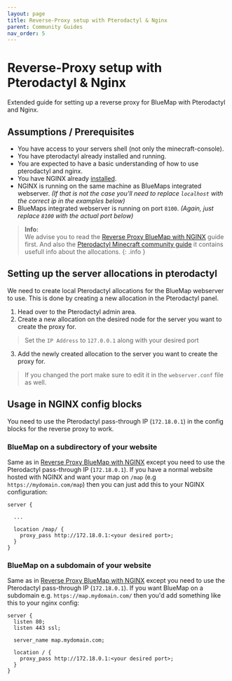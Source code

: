 ```yaml
---
layout: page
title: Reverse-Proxy setup with Pterodactyl & Nginx
parent: Community Guides
nav_order: 5
---
```


# Reverse-Proxy setup with Pterodactyl & Nginx

Extended guide for setting up a reverse proxy for BlueMap with Pterodactyl and Nginx.

## Assumptions / Prerequisites
- You have access to your servers shell (not only the minecraft-console).
- You have pterodactyl already installed and running.
- You are expected to have a basic understanding of how to use pterodactyl and nginx.
- You have NGINX already 
  [installed](https://docs.nginx.com/nginx/admin-guide/installing-nginx/installing-nginx-open-source/).
- NGINX is running on the same machine as BlueMaps integrated webserver. *(If that is not the case you'll need to 
  replace `localhost` with the correct ip in the examples below)*
- BlueMaps integrated webserver is running on port `8100`. *(Again, just replace `8100` with the actual port below)* 

> **Info:**<br>
> We advise you to read the [Reverse Proxy BlueMap with NGINX](https://bluemap.bluecolored.de/wiki/webserver/NginxProxy.html) guide first.
> And also the [Pterodactyl Minecraft community guide](https://pterodactyl.io/community/games/minecraft.html) it contains usefull info about the allocations.
{: .info }

## Setting up the server allocations in pterodactyl
We need to create local Pterodactyl allocations for the BlueMap webserver to use. This is done by creating a new allocation in the Pterodactyl panel.

1. Head over to the Pterodactyl admin area.
2. Create a new allocation on the desired node for the server you want to create the proxy for.
> Set the `IP Address` to `127.0.0.1` along with your desired port
3. Add the newly created allocation to the server you want to create the proxy for.
> If you changed the port make sure to edit it in the `webserver.conf` file as well.

## Usage in NGINX config blocks
You need to use the Pterodactyl pass-through IP (`172.18.0.1`) in the config blocks for the reverse proxy to work.

### BlueMap on a subdirectory of your website
Same as in [Reverse Proxy BlueMap with NGINX](https://bluemap.bluecolored.de/wiki/webserver/NginxProxy.html) except you need to use the Pterodactyl pass-through IP (`172.18.0.1`).
If you have a normal website hosted with NGINX and want your map on `/map` (e.g `https://mydomain.com/map`) then 
you can just add this to your NGINX configuration:
```nginx
server {
  
  ...

  location /map/ {
    proxy_pass http://172.18.0.1:<your desired port>;
  }
}
```

### BlueMap on a subdomain of your website
Same as in [Reverse Proxy BlueMap with NGINX](https://bluemap.bluecolored.de/wiki/webserver/NginxProxy.html) except you need to use the Pterodactyl pass-through IP (`172.18.0.1`).
If you want BlueMap on a subdomain e.g. `https://map.mydomain.com/` then you'd add something like this to 
your nginx config:
```nginx
server {
  listen 80;
  listen 443 ssl;

  server_name map.mydomain.com;

  location / {
    proxy_pass http://172.18.0.1:<your desired port>;
  }
}
```



